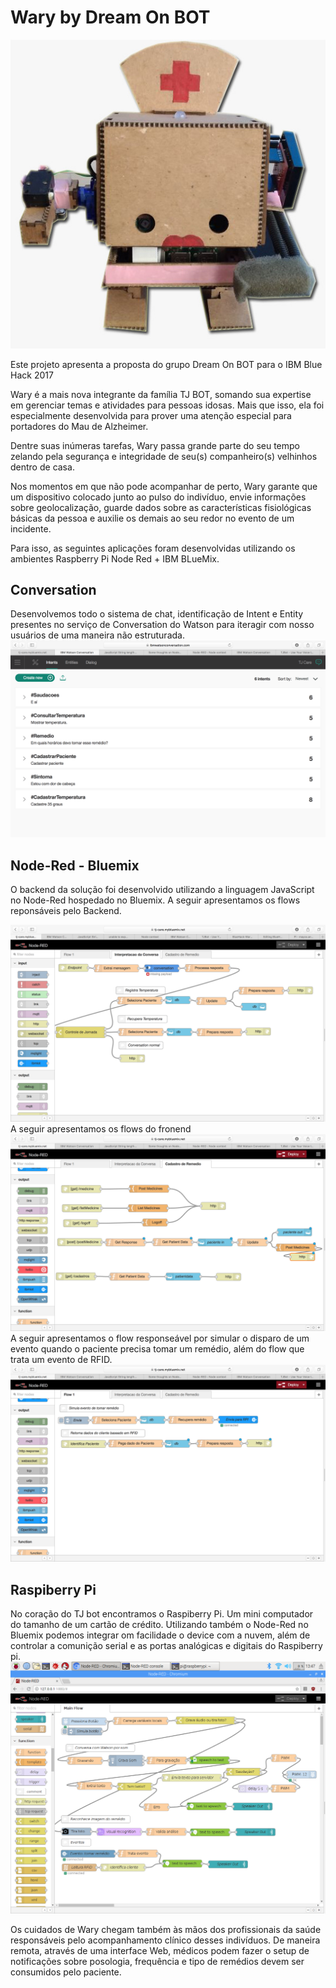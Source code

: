 # Wary by Dream On BOT
  ![alt tag](https://github.com/Mayco-Anderson/BlueHack-Wary/blob/master/tjBot.jpg)

Este projeto apresenta a proposta do grupo Dream On BOT para o IBM Blue Hack 2017

Wary é a mais nova integrante da família TJ BOT, somando sua expertise em gerenciar temas e atividades para pessoas idosas. Mais que isso,
 ela foi especialmente desenvolvida para prover uma atenção especial para portadores do Mau de Alzheimer.
 
 Dentre suas inúmeras tarefas, Wary passa grande parte do seu tempo zelando pela segurança e integridade de seu(s) companheiro(s) velhinhos
 dentro de casa.
 
 Nos momentos em que não pode acompanhar de perto, Wary garante que um dispositivo colocado junto ao pulso do indivíduo, envie informações
 sobre geolocalização, guarde dados sobre as características fisiológicas básicas da pessoa e auxilie os demais ao seu redor no evento de um
 incidente.
 
 Para isso, as seguintes aplicações foram desenvolvidas utilizando os ambientes Raspberry Pi Node Red + IBM BLueMix.
 ## Conversation
Desenvolvemos todo o sistema de chat, identificação de Intent e Entity presentes no serviço de Conversation do Watson para iteragir com nosso usuários de uma maneira não estruturada. 
  ![alt tag](https://github.com/Mayco-Anderson/BlueHack-Wary/blob/master/conversation2.png)
  ## Node-Red - Bluemix
  O backend da solução foi desenvolvido utilizando a linguagem JavaScript no Node-Red hospedado no Bluemix. A seguir apresentamos os flows reponsáveis pelo Backend.
  
 ![alt tag](https://github.com/Mayco-Anderson/BlueHack-Wary/blob/master/backend.png)
 A seguir apresentamos os flows do fronend
 ![alt tag](https://github.com/Mayco-Anderson/BlueHack-Wary/blob/master/front-end.png)
 A seguir apresentamos o flow responseável por simular o disparo de um evento quando o paciente precisa tomar um remédio, além do flow que trata um evento de RFID.
  ![alt tag]( https://github.com/Mayco-Anderson/BlueHack-Wary/blob/master/otherFlows.png)
  
  ## Raspiberry Pi
  No coração do TJ bot encontramos o Raspiberry Pi. Um mini computador do tamanho de um cartão de crédito. Utilizando também o Node-Red no Bluemix podemos integrar om facilidade o device com a nuvem, além de controlar a comunição serial e as portas analógicas e digitais do Raspiberry pi.
  ![alt tag]( https://github.com/Mayco-Anderson/BlueHack-Wary/blob/master/raspiCode.png)
 
 Os cuidados de Wary chegam também às mãos dos profissionais da saúde responsáveis pelo acompanhamento clínico desses indivíduos. De maneira
 remota, através de uma interface Web, médicos podem fazer o setup de notificações sobre posologia, frequência e tipo de remédios devem
 ser consumidos pelo paciente.
 
 


